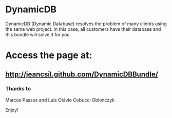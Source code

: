 DynamicDB
========================

DynamicDB (Dynamic Database) resolves the problem of many clients using the same web project.
In this case, all customers have their database and this bundle will solve it for you.

Access the page at:
===================

http://jeancsil.github.com/DynamicDBBundle/
-------------------------------------------

### Thanks to
Marcos Passos and Luís Otávio Cobucci Oblonczyk

Enjoy!
